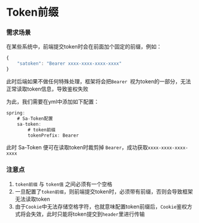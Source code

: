 # Token前缀

### 需求场景

在某些系统中，前端提交token时会在前面加个固定的前缀，例如：

``` js
{
	"satoken": "Bearer xxxx-xxxx-xxxx-xxxx"
}
```

此时后端如果不做任何特殊处理，框架将会把`Bearer `视为token的一部分，无法正常读取token信息，导致鉴权失败

为此，我们需要在yml中添加如下配置：
``` java
spring: 
    # Sa-Token配置
    sa-token: 
        # token前缀
        tokenPrefix: Bearer
```

此时 Sa-Token 便可在读取token时裁剪掉 `Bearer`，成功获取`xxxx-xxxx-xxxx-xxxx`


### 注意点

1. `token前缀` 与 `token值` 之间必须有一个空格
2. 一旦配置了`token前缀`，则前端提交token时，必须带有前缀，否则会导致框架无法读取token 
3. 由于`Cookie`中无法存储空格字符，也就意味配置token前缀后，`Cookie`鉴权方式将会失效，此时只能将token提交到`header`里进行传输

